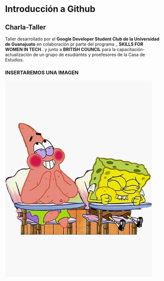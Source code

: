 
# Introducción a Github

## Charla-Taller

Taller desarrollado por el  **Google Developer Student Club de la Universidad de Guanajuato** en colaboración pr parte del programa _ **SKILLS FOR WOMEN IN TECH**..  y junto a **BRITISH COUNCIL** para la capacitación-actualización de un grupo de esudiantes y proefesores de la Casa de Estudios. 

### INSERTAREMOS UNA IMAGEN 

![hack](img/bob.JPG)
